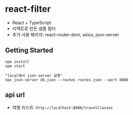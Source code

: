 # react-filter

- React + TypeScript
- 리액트로 만든 샘플 필터
- 추가 사용 패키지: react-router-dom, axios, json-server

## Getting Started

```
npm install
npm start

"local에서 json-server 실행"
npx json-server db.json --routes routes.json --port 8080
```

## api url

- 여행 리스트: `http://localhost:8080/travelClasses`